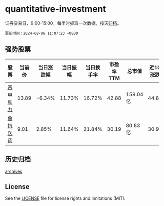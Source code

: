 # quantitative-investment

证券交易日，9:00-15:00，每半时抓取一次数据，按天[归档](archives)。

`更新时间：2024-08-06 11:07:23 +0800`

## 强势股票

|股票|当前价|当日涨跌幅|当日振幅|当日换手率|市盈率TTM|总市值|近10日涨跌幅|
|----|----|----|----|----|----|----|----|
|[宗申动力](https://xueqiu.com/S/SZ001696)|13.89|-6.34%|11.73%|16.72%|42.88|159.04亿|44.84%|
|[鲁抗医药](https://xueqiu.com/S/SH600789)|9.01|2.85%|11.64%|21.84%|30.19|80.83亿|30.96%|

## 历史归档

[archives](archives)

## License

See the [LICENSE](LICENSE) file for license rights and limitations (MIT).